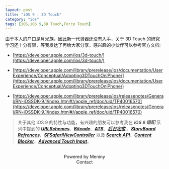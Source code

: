 ```yaml
---
layout: post
title: "iOS 9 : 3D Touch"
category: "ios"
tags: [iOS,iOS 9,3D Touch,Force Touch]
---
```

由于本人的户口是月光族，因此新一代肾器还没有入手，关于 3D Touch 的研究学习还十分有限，等我发达了再给大家分享，感兴趣的小伙伴可以参考官方文档:

* [https://developer.apple.com/ios/3d-touch/](https://developer.apple.com/ios/3d-touch/)

* [https://developer.apple.com/library/prerelease/ios/documentation/UserExperience/Conceptual/Adopting3DTouchOniPhone/](https://developer.apple.com/library/prerelease/ios/documentation/UserExperience/Conceptual/Adopting3DTouchOniPhone/)

* [https://developer.apple.com/library/prerelease/ios/releasenotes/General/RN-iOSSDK-9.1/index.html#//apple_ref/doc/uid/TP40016570](https://developer.apple.com/library/prerelease/ios/releasenotes/General/RN-iOSSDK-9.1/index.html#//apple_ref/doc/uid/TP40016570)

> 关于其他 iOS 9 的特性与功能，有兴趣的朋友可以参考我在 ***iOS 9 适配*** 系列中提到的 [***URLSchemes***](http://www.meniny.cn/2015/09/18/23-08-00-iOS9_URLScheme/)、[***Bitcode***](http://www.meniny.cn/2015/09/18/23-07-00-iOS9_Bitcode/)、[***ATS***](http://www.meniny.cn/2015/09/18/23-06-00-iOS9_ATS/)、[***后台定位***](http://www.meniny.cn/2015/09/25/14-00-00-iOS9_Location/) 、[***StoryBoard Refrences***](http://www.meniny.cn/2015/09/25/15-00-00-iOS9_Stortboard_Refrences/)、[***SFSafariViewController***](http://www.meniny.cn/2015/09/21/12-00-00-iOS9_SFSafariViewController/) 以及 [***Search API***](http://www.meniny.cn/2015/10/07/12-00-00-iOS9_Search/)、[***Content Blocker***](http://www.meniny.cn/2015/10/07/13-00-00-iOS9_Content_Blocker/)、[***Advanced Touch Input***](http://www.meniny.cn/2015/10/07/14-00-00-iOS9_Advanced_Touch_Input/)。

<br/>

<center>Powered by Meniny</center>
<center>Contact <Meniny@qq.com></center>


